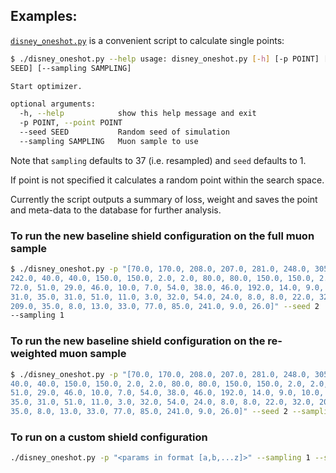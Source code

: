 ## Examples:

[`disney_oneshot.py`](disney_oneshot.py) is a convenient script to calculate
single points:

```bash
$ ./disney_oneshot.py --help usage: disney_oneshot.py [-h] [-p POINT] [--seed
SEED] [--sampling SAMPLING]

Start optimizer.

optional arguments:
  -h, --help            show this help message and exit
  -p POINT, --point POINT
  --seed SEED           Random seed of simulation
  --sampling SAMPLING   Muon sample to use
```

Note that `sampling` defaults to 37 (i.e. resampled) and `seed` defaults to 1.

If point is not specified it calculates a random point within the search space.

Currently the script outputs a summary of loss, weight and saves the point and
meta-data to the database for further analysis.

### To run the new baseline shield configuration on the full muon sample

```bash
$ ./disney_oneshot.py -p "[70.0, 170.0, 208.0, 207.0, 281.0, 248.0, 305.0,
242.0, 40.0, 40.0, 150.0, 150.0, 2.0, 2.0, 80.0, 80.0, 150.0, 150.0, 2.0, 2.0,
72.0, 51.0, 29.0, 46.0, 10.0, 7.0, 54.0, 38.0, 46.0, 192.0, 14.0, 9.0, 10.0,
31.0, 35.0, 31.0, 51.0, 11.0, 3.0, 32.0, 54.0, 24.0, 8.0, 8.0, 22.0, 32.0,
209.0, 35.0, 8.0, 13.0, 33.0, 77.0, 85.0, 241.0, 9.0, 26.0]" --seed 2
--sampling 1
```

### To run the new baseline shield configuration on the re-weighted muon sample

```bash
$ ./disney_oneshot.py -p "[70.0, 170.0, 208.0, 207.0, 281.0, 248.0, 305.0, 242.0,
40.0, 40.0, 150.0, 150.0, 2.0, 2.0, 80.0, 80.0, 150.0, 150.0, 2.0, 2.0, 72.0,
51.0, 29.0, 46.0, 10.0, 7.0, 54.0, 38.0, 46.0, 192.0, 14.0, 9.0, 10.0, 31.0,
35.0, 31.0, 51.0, 11.0, 3.0, 32.0, 54.0, 24.0, 8.0, 8.0, 22.0, 32.0, 209.0,
35.0, 8.0, 13.0, 33.0, 77.0, 85.0, 241.0, 9.0, 26.0]" --seed 2 --sampling 37
```

### To run on a custom shield configuration

```bash
./disney_oneshot.py -p "<params in format [a,b,...z]>" --sampling 1 --seed 3 
```

